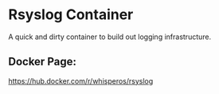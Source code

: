# Rsyslog Container

A quick and dirty container to build out logging infrastructure.

## Docker Page:

https://hub.docker.com/r/whisperos/rsyslog
